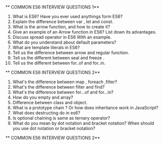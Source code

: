  ** COMMON ES6 INTERVIEW QUESTIONS 1**

1. What is ES6? Have you ever used anythings form ES6?
2. Explain the difference between var , let and const.
3. What is the arrow function, and how to create it?
4. Give an example of an Arrow function in ES6? List down its advantages.
5. Discuss spread operator in ES6 With an example.
6. What do you understand about default parameters?
7. What are template literals in ES6?
8. Tell us the difference between arrow and regular function.
9. Tell us the different between seal and freeze .
10. Tell us the different between for..of and for..in.                                                                                      
                                                                                      
 ** COMMON ES6 INTERVIEW QUESTIONS 2**
 1. What's the difference between map , foreach ,filter?
 2. What's the difference between filter and find?
 3. What's the difference between for...of and for...in?
 4. How do you empty and array?
 5. Difference between class and object.
 6. What is a prototype chain ? Or how does inheritance work in JavaScript?
 7. What does destructing do in es6?
 8. Is optional chaining is same as ternary operator?
 9. What do you mean by dot notation and bracket notation? When should you use dot notation or bracket notation?

 ** COMMON ES6 INTERVIEW QUESTIONS 2**

